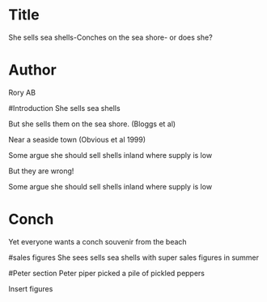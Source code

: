 # Title
She sells sea shells-Conches on the sea shore- or does she?


# Author
Rory AB

#Introduction
She sells sea shells

But she sells them on the sea shore. (Bloggs et al)

Near a seaside town (Obvious et al 1999)


Some argue she should sell shells inland where supply is low 

But they are wrong!

Some argue she should sell shells inland where supply is low

# Conch
Yet everyone wants a conch souvenir from the beach 

#sales figures
She sees sells sea shells with super sales figures in summer

#Peter section
Peter piper picked a pile of pickled peppers

Insert figures
